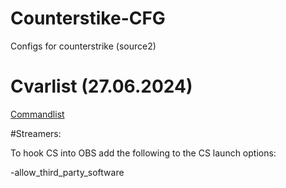 # Counterstike-CFG
Configs for counterstrike (source2)


# Cvarlist (27.06.2024)
[Commandlist](cvarlist.md)

#Streamers: 

To hook CS into OBS add the following to the CS launch options: 

-allow_third_party_software


